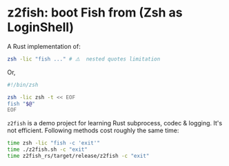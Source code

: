 # z2fish: boot Fish from (Zsh as LoginShell) 

A Rust implementation of:

```sh
zsh -lic "fish ..." # ⚠️  nested quotes limitation
```

Or,

```sh
#!/bin/zsh

zsh -lic zsh -t << EOF
fish "$@"
EOF
```

`z2fish` is a demo project for learning Rust subprocess, codec & logging.
It's not efficient. Following methods cost roughly the same time:

```sh
time zsh -lic "fish -c 'exit'"
time ./z2fish.sh -c "exit"
time z2fish_rs/target/release/z2fish -c "exit"
```

